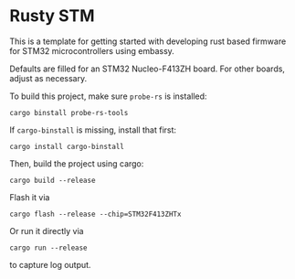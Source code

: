 # Rusty STM

This is a template for getting started with developing rust based firmware for STM32
microcontrollers using embassy.

Defaults are filled for an STM32 Nucleo-F413ZH board. For other boards, adjust as necessary.

To build this project, make sure `probe-rs` is installed:
```
cargo binstall probe-rs-tools
```

If `cargo-binstall` is missing, install that first:
```
cargo install cargo-binstall
```

Then, build the project using cargo:
```
cargo build --release
```

Flash it via
```
cargo flash --release --chip=STM32F413ZHTx
```

Or run it directly via
```
cargo run --release
```
to capture log output.
